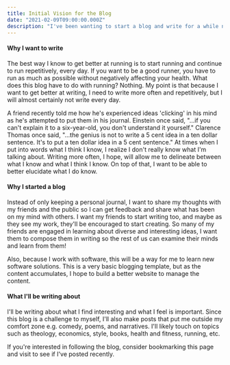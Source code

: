 ```yaml
---
title: Initial Vision for the Blog
date: "2021-02-09T09:00:00.000Z"
description: "I've been wanting to start a blog and write for a while now, so now I'm actually doing it."
---
```


#### Why I want to write

The best way I know to get better at running is to start running
and continue to run repetitively, every day. If you want to be a good runner,
you have to run as much as possible without negatively affecting
your health. What does this blog have to do with running? Nothing.
My point is that because I want to get better at writing, I need
to write more often and repetitively, but I will almost certainly
not write every day.

A friend recently told me how he's experienced ideas 'clicking' in
his mind as he's attempted to put them in his journal. Einstein once
said, "...if you can't explain it to a six-year-old, you don't understand
it yourself." Clarence Thomas once said, "...the genius is not to write a 5
cent idea in a ten dollar sentence. It's to put a ten dollar idea in a 5 cent sentence."
At times when I put into words what I think I know, I realize I don't
really know what I'm talking about. Writing more often, I hope, will
allow me to delineate between what I know and what I think I know. On top
of that, I want to be able to better elucidate what I do know.

#### Why I started a blog

Instead of only keeping a personal journal, I want to share my thoughts with
my friends and the public so I can get feedback and share what has been
on my mind with others. I want my friends to start writing too, and maybe
as they see my work, they'll be encouraged to start creating. So many of my
friends are engaged in learning about diverse and interesting ideas, I want them to
compose them in writing so the rest of us can examine their minds and learn
from them!

Also, because I work with software, this will be a way for me to learn
new software solutions. This is a very basic blogging template, but as
the content accumulates, I hope to build a better website to manage the
content.

#### What I'll be writing about

I'll be writing about what I find interesting and what I feel is important.
Since this blog is a challenge to myself, I'll also make posts that put me
outside my comfort zone e.g. comedy, poems, and narratives. I'll likely touch
on topics such as theology, economics, style, books, health and fitness, running,
etc.

If you're interested in following the blog, consider bookmarking this page and
visit to see if I've posted recently.

<!-- This is my first post on my new fake blog! How exciting!

I'm sure I'll write a lot more interesting things in the future.

Oh, and here's a great quote from this Wikipedia on
[salted duck eggs](https://en.wikipedia.org/wiki/Salted_duck_egg).

> A salted duck egg is a Chinese preserved food product made by soaking duck
> eggs in brine, or packing each egg in damp, salted charcoal. In Asian
> supermarkets, these eggs are sometimes sold covered in a thick layer of salted
> charcoal paste. The eggs may also be sold with the salted paste removed,
> wrapped in plastic, and vacuum packed. From the salt curing process, the
> salted duck eggs have a briny aroma, a gelatin-like egg white and a
> firm-textured, round yolk that is bright orange-red in color.

![Chinese Salty Egg](./salty_egg.jpg)

You can also write code blocks here!

```js
const saltyDuckEgg = "chinese preserved food product"
```

| Number | Title                                    | Year |
| :----- | :--------------------------------------- | ---: |
| 1      | Harry Potter and the Philosopher’s Stone | 2001 |
| 2      | Harry Potter and the Chamber of Secrets  | 2002 |
| 3      | Harry Potter and the Prisoner of Azkaban | 2004 |

[View raw (TEST.md)](https://raw.github.com/adamschwartz/github-markdown-kitchen-sink/master/README.md)

This is a paragraph.

    This is a paragraph.

# Header 1

## Header 2

    Header 1
    ========

    Header 2
    --------

# Header 1

## Header 2

### Header 3

#### Header 4

##### Header 5

###### Header 6

    # Header 1
    ## Header 2
    ### Header 3
    #### Header 4
    ##### Header 5
    ###### Header 6

# Header 1

## Header 2

### Header 3

#### Header 4

##### Header 5

###### Header 6

    # Header 1 #
    ## Header 2 ##
    ### Header 3 ###
    #### Header 4 ####
    ##### Header 5 #####
    ###### Header 6 ######

> Lorem ipsum dolor sit amet, consectetuer adipiscing elit. Aliquam hendrerit mi posuere lectus. Vestibulum enim wisi, viverra nec, fringilla in, laoreet vitae, risus.

    > Lorem ipsum dolor sit amet, consectetuer adipiscing elit. Aliquam hendrerit mi posuere lectus. Vestibulum enim wisi, viverra nec, fringilla in, laoreet vitae, risus.

> ## This is a header.
>
> 1. This is the first list item.
> 2. This is the second list item.
>
> Here's some example code:
>
>     Markdown.generate();

    > ## This is a header.
    > 1. This is the first list item.
    > 2. This is the second list item.
    >
    > Here's some example code:
    >
    >     Markdown.generate();

- Red
- Green
- Blue

* Red
* Green
* Blue

- Red
- Green
- Blue

```markdown
- Red
- Green
- Blue

* Red
* Green
* Blue

- Red
- Green
- Blue
```

- `code goes` here in this line
- **bold** goes here

```markdown
- `code goes` here in this line
- **bold** goes here
```

1. Buy flour and salt
1. Mix together with water
1. Bake

```markdown
1. Buy flour and salt
1. Mix together with water
1. Bake
```

1. `code goes` here in this line
1. **bold** goes here

```markdown
1. `code goes` here in this line
1. **bold** goes here
```

Paragraph:

    Code

<!--

    Paragraph:

        Code

---

---

---

---

---

    * * *

    ***

    *****

    - - -

    ---------------------------------------

This is [an example](http://example.com "Example") link.

[This link](http://example.com) has no title attr.

This is [an example][id] reference-style link.

[id]: http://example.com "Optional Title"

    This is [an example](http://example.com "Example") link.

    [This link](http://example.com) has no title attr.

    This is [an example] [id] reference-style link.

    [id]: http://example.com "Optional Title"

_single asterisks_

_single underscores_

**double asterisks**

**double underscores**

    *single asterisks*

    _single underscores_

    **double asterisks**

    __double underscores__

This paragraph has some `code` in it.

    This paragraph has some `code` in it.

![Alt Text](https://placehold.it/200x50 "Image Title")

    ![Alt Text](https://placehold.it/200x50 "Image Title") -->

